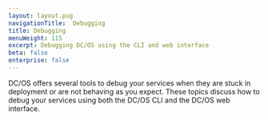 ```yaml
---
layout: layout.pug
navigationTitle:  Debugging
title: Debugging
menuWeight: 115
excerpt: Debugging DC/OS using the CLI and web interface
beta: false 
enterprise: false
---
```

DC/OS offers several tools to debug your services when they are stuck in deployment or are not behaving as you expect. These topics discuss how to debug your services using both the DC/OS CLI and the DC/OS web interface.
